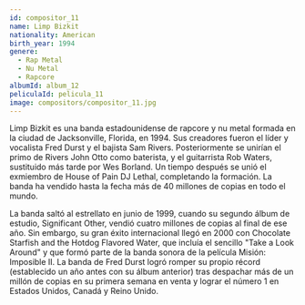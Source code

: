 ```yaml
---
id: compositor_11
name: Limp Bizkit
nationality: American
birth_year: 1994
genere:
  - Rap Metal
  - Nu Metal
  - Rapcore
albumId: album_12
peliculaId: pelicula_11
image: compositors/compositor_11.jpg
---
```


Limp Bizkit es una banda estadounidense de rapcore y nu metal formada en la ciudad de Jacksonville, Florida, en 1994. Sus creadores fueron el líder y vocalista Fred Durst y el bajista Sam Rivers. Posteriormente se unirían el primo de Rivers John Otto como baterista, y el guitarrista Rob Waters, sustituido más tarde por Wes Borland. Un tiempo después se unió el exmiembro de House of Pain DJ Lethal, completando la formación. La banda ha vendido hasta la fecha más de 40 millones de copias en todo el mundo.

La banda saltó al estrellato en junio de 1999, cuando su segundo álbum de estudio, Significant Other, vendió cuatro millones de copias al final de ese año.​ Sin embargo, su gran éxito internacional llegó en 2000 con Chocolate Starfish and the Hotdog Flavored Water, que incluía el sencillo "Take a Look Around" y que formó parte de la banda sonora de la película Misión: Imposible II. La banda de Fred Durst logró romper su propio récord (establecido un año antes con su álbum anterior) tras despachar más de un millón de copias en su primera semana en venta y lograr el número 1 en Estados Unidos, Canadá y Reino Unido.